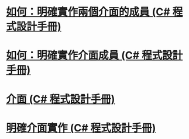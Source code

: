 # [如何：明確實作兩個介面的成員 (C# 程式設計手冊)](how-to-explicitly-implement-members-of-two-interfaces.md)
# [如何：明確實作介面成員 (C# 程式設計手冊)](how-to-explicitly-implement-interface-members.md)
# [介面 (C# 程式設計手冊)](index.md)
# [明確介面實作 (C# 程式設計手冊)](explicit-interface-implementation.md)
